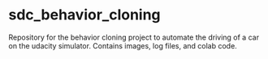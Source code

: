 # sdc_behavior_cloning
Repository for the behavior cloning project to automate the driving of a car on the udacity simulator. Contains images, log files, and colab code.

